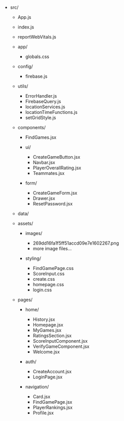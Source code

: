 - src/
  - App.js
  - index.js
  - reportWebVitals.js

  - app/
    - globals.css

  - config/
    - firebase.js

  - utils/
    - ErrorHandler.js
    - FirebaseQuery.js
    - locationServices.js
    - locationTimeFunctions.js
    - setGridStyle.js

  - components/
    - FindGames.jsx

    - ui/
      - CreateGameButton.jsx
      - Navbar.jsx
      - PlayerOverallRating.jsx
      - Teammates.jsx

    - form/
      - CreateGameForm.jsx
      - Drawer.jsx
      - ResetPassword.jsx

  - data/

  - assets/

    - images/
      - 269dd16fa1f5ff51accd09e7e1602267.png
      - more image files...

    - styling/
      - FindGamePage.css
      - ScoreInput.css
      - create.css
      - homepage.css
      - login.css

  - pages/

    - home/
      - History.jsx
      - Homepage.jsx
      - MyGames.jsx
      - RatingsSection.jsx
      - ScoreInputComponent.jsx
      - VerifyGameComponent.jsx
      - Welcome.jsx

    - auth/
      - CreateAccount.jsx
      - LoginPage.jsx

    - navigation/
      - Card.jsx
      - FindGamePage.jsx
      - PlayerRankings.jsx
      - Profile.jsx
